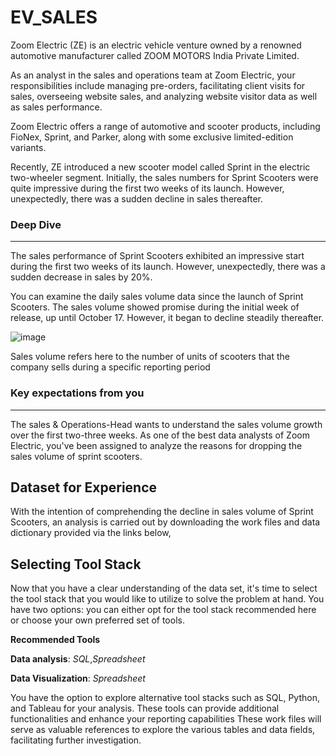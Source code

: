 # EV_SALES

Zoom Electric (ZE) is an electric vehicle venture owned by a renowned automotive manufacturer called ZOOM MOTORS India Private Limited.

As an analyst in the sales and operations team at Zoom Electric, your responsibilities include managing pre-orders, facilitating client visits for sales, overseeing website sales, and analyzing website visitor data as well as sales performance.

Zoom Electric offers a range of automotive and scooter products, including FioNex, Sprint, and Parker, along with some exclusive limited-edition variants.

Recently, ZE introduced a new scooter model called Sprint in the electric two-wheeler segment. Initially, the sales numbers for Sprint Scooters were quite impressive during the first two weeks of its launch. However, unexpectedly, there was a sudden decline in sales thereafter.

### Deep Dive
-----------------------------------------------------------------
The sales performance of Sprint Scooters exhibited an impressive start during the first two weeks of its launch. However, unexpectedly, there was a sudden decrease in sales by 20%.

You can examine the daily sales volume data since the launch of Sprint Scooters. The sales volume showed promise during the initial week of release, up until October 17. However, it began to decline steadily thereafter.

![image](https://github.com/SaibalPatraDS/Case-Studies/assets/102281722/3129d650-3aad-4f0f-9b3e-4b220f484bca)


Sales volume refers here to the number of units of scooters that the company sells during a specific reporting period

### Key expectations from you
--------------------------------------------------------------------
The sales & Operations-Head wants to understand the sales volume growth over the first two-three weeks. As one of the best data analysts of Zoom Electric, you've been assigned to analyze the reasons for dropping the sales volume of sprint scooters.


## Dataset for Experience

With the intention of comprehending the decline in sales volume of Sprint Scooters, an analysis is carried out by downloading the work files and data dictionary provided via the links below,

## Selecting Tool Stack
Now that you have a clear understanding of the data set, it's time to select the tool stack that you would like to utilize to solve the problem at hand. You have two options: 
you can either opt for the tool stack recommended here or choose your own preferred set of tools.

**Recommended Tools**

**Data analysis**: *SQL*,*Spreadsheet*

**Data Visualization**:  *Spreadsheet*

You have the option to explore alternative tool stacks such as SQL, Python, and Tableau for your analysis. These tools can provide additional functionalities and enhance your reporting capabilities
These work files will serve as valuable references to explore the various tables and data fields, facilitating further investigation.
